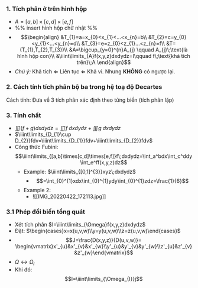 ### 1. Tích phân ở trên hình hộp
- $A=[a,b]\times[c,d]\times[e,f]$
- %% insert hình hộp chữ nhật %%
- $$\begin{align}
&T_{1}=a=x_{0}<x_{1}<...<x_{n}=b\\
  &T_{2}=c=y_{0}<y_{1}<...<y_{n}=d\\
  &T_{3}=e=z_{0}<z_{1}...<z_{n}=f\\
  &T=(T_{1},T_{2},T_{3})\\
  &A=\bigcup_{y=0}^{n}A_{j} \qquad A_{j}\;\text{là hình hộp con}\\
  &\iiint\limits_{A}f(x,y,z)dxdydz=I\qquad f\;\text{khả tích trên}\;A
  \end{align}$$
- *Chú ý:* Khả tích $\Leftarrow$ Liên tục $\Leftarrow$ Khả vi. Nhưng **KHÔNG** có ngược lại.
### 2. Cách tính tích phân bộ ba trong hệ toạ độ Decartes
Cách tính: Đưa về 3 tích phân xác định theo từng biến (tích phân lặp)
### 3. Tính chất
- $\iiint(f+g)dxdydz=\iiint f\;dxdydz+\iiint g\;dxdydz$
- $\iiint\limits_{D_{1}\cup D_{2}}fdv=\iiint\limits_{D_{1}}fdv+\iiint\limits_{D_{2}}fdv$ 
- Công thức Fubini: $$\iiint\limits_{[a,b]\times[c,d]\times[e,f]}f\;dxdydz=\int_a^bdx\int_c^ddy\int_e^ff(x,y,z)dz$$
	- Example: $\iiint\limits_{[0,1]^{3}}xyz\;dxdydz$
		- $$=\int_{0}^{1}xdx\int_{0}^{1}ydy\int_{0}^{1}zdz=\frac{1}{6}$$  
	- Example 2: 
		- ![[IMG_20220422_172113.jpg]]
### 3.1 Phép đổi biến tổng quát
- Xét tích phân $I=\iiint\limits_{\Omega}f(x,y,z)dxdydz$
- Đặt: $\begin{cases}x=x(u,v,w)\\y=y(u,v,w)\\z=z(u,v,w)\end{cases}$
- $$J=\frac{D(x,y,z)}{D(u,v,w)}=
\begin{vmatrix}x'_{u}&x'_{v}&x'_{w}\\y'_{u}&y'_{v}&y'_{w}\\z'_{u}&z'_{v}&z'_{w}\end{vmatrix}$$
- $\Omega \leftrightarrow \Omega_{I}$ 
- Khi đó:$$I=\iiint\limits_{\Omega_{I}}j$$